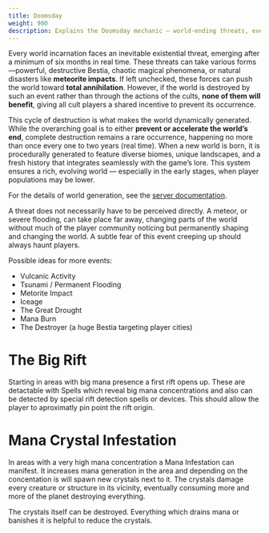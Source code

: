 ```yaml
---
title: Doomsday
weight: 900
description: Explains the Doomsday mechanic — world-ending threats, event types, and their impact on gameplay.
---
```


Every world incarnation faces an inevitable existential threat, emerging after a minimum of six months in real time. These threats can take various forms—powerful, destructive Bestia, chaotic magical phenomena, or natural disasters like **meteorite impacts**. If left unchecked, these forces can push the world toward **total annihilation**. However, if the world is destroyed by such an event rather than through the actions of the cults, **none of them will benefit**, giving all cult players a shared incentive to prevent its occurrence.

This cycle of destruction is what makes the world dynamically generated. While the overarching goal is to either **prevent or accelerate the world’s end**, complete destruction remains a rare occurrence, happening no more than once every one to two years (real time). When a new world is born, it is procedurally generated to feature diverse biomes, unique landscapes, and a fresh history that integrates seamlessly with the game’s lore. This system ensures a rich, evolving world — especially in the early stages, when player populations may be lower.

For the details of world generation, see the [server documentation](/docs/server/world-generation).

A threat does not necessarily have to be perceived directly. A meteor, or severe flooding, can take place far away, changing parts of the world without much of the player community noticing but permanently shaping and changing the world. A subtle fear of this event creeping up should always haunt players.

Possible ideas for more events:

* Vulcanic Activity
* Tsunami / Permanent Flooding
* Metorite Impact
* Iceage
* The Great Drought
* Mana Burn
* The Destroyer (a huge Bestia targeting player cities)

# The Big Rift

Starting in areas with big mana presence a first rift opens up. These are detactable with Spells which reveal big mana concentrations and also can be detected by special rift detection spells or devices. This should allow the player to aproximatly pin point the rift origin.

# Mana Crystal Infestation

In areas with a very high mana concentration a Mana Infestation can manifest. It increases mana generation in the area and depending on the concentation is will spawn new crystals next to it. The crystals damage every creature or structure in its vicinity, eventually consuming more and more of the planet destroying everything.

The crystals itself can be destroyed. Everything which drains mana or banishes it is helpful to reduce the crystals.
